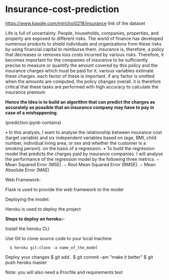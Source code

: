 # Insurance-cost-prediction

https://www.kaggle.com/mirichoi0218/insurance link of the dataset

Life is full of uncertainty. People, households, companies, properties, and property are exposed to 
different risks. The world of finance has developed numerous products to shield individuals and 
organizations from these risks by using financial capital to reimburse them. insurance is, therefore, a 
policy that decreases or removes loss costs incurred by various risks.
Therefore, it becomes important for the companies of insurance to be sufficiently precise to 
measure or quantify the amount covered by this policy and the insurance charges which must be 
paid for it. various variables estimate these charges. each factor of these is important. if any factor is 
omitted when the amounts are computed, the policy changes overall. it is therefore critical that 
these tasks are performed with high accuracy to calculate the insurance premium

<b> Hence the Idea is to build an algorithm that can predict the charges as accurately as possible that 
an insurance company may have to pay in case of a mishappening. </b>


(prediction.ipynb contains)

• In this analysis, I want to analyse the relationship between insurance cost (target variable) and 
six independent variables based on (age, BMI, child number, individual living area, or sex and 
whether the customer is a smoking person). on the basis of a regression.
• To build the regression model that predicts the charges paid by insurance companies. I will
 analyse the performance of the regression model by the following three metrics:
− Mean Squared Error (MSE).
− Root Mean Squared Error (RMSE).
− Mean Absolute Error (MAE)

Web Framework:

Flask is used to provide the web framework to the model 

Deploying the model:

Heroku is used to deploy the project

<b>Steps to deploy on heroku:-</b>

Install the heroku CLI

Use Git to clone source code to your local machine

      $ heroku git:clone -a name_of_the_model

Deploy your changes
$ git add .
$ git commit -am "make it better"
$ git push heroku master

Note: you will also need a Procfile and requirements text

